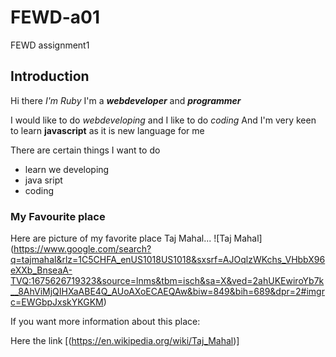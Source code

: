 # FEWD-a01
FEWD assignment1

## Introduction
Hi there *I'm Ruby* I'm a _**webdeveloper**_ and _**programmer**_

I would like to do _webdeveloping_ and  I like to do _coding_
And I'm very keen to learn **javascript** as it is new language for me


There are certain things I want to do 
* learn we developing
* java sript
* coding

### My Favourite place 
Here are picture  of my favorite place Taj Mahal...
![Taj Mahal] (https://www.google.com/search?q=tajmahal&rlz=1C5CHFA_enUS1018US1018&sxsrf=AJOqlzWKchs_VHbbX96eXXb_BnseaA-TVQ:1675626719323&source=lnms&tbm=isch&sa=X&ved=2ahUKEwiroYb7k__8AhViMjQIHXaABE4Q_AUoAXoECAEQAw&biw=849&bih=689&dpr=2#imgrc=EWGbpJxskYKGKM)

If you want more information about this place:

Here the link [(https://en.wikipedia.org/wiki/Taj_Mahal)]

